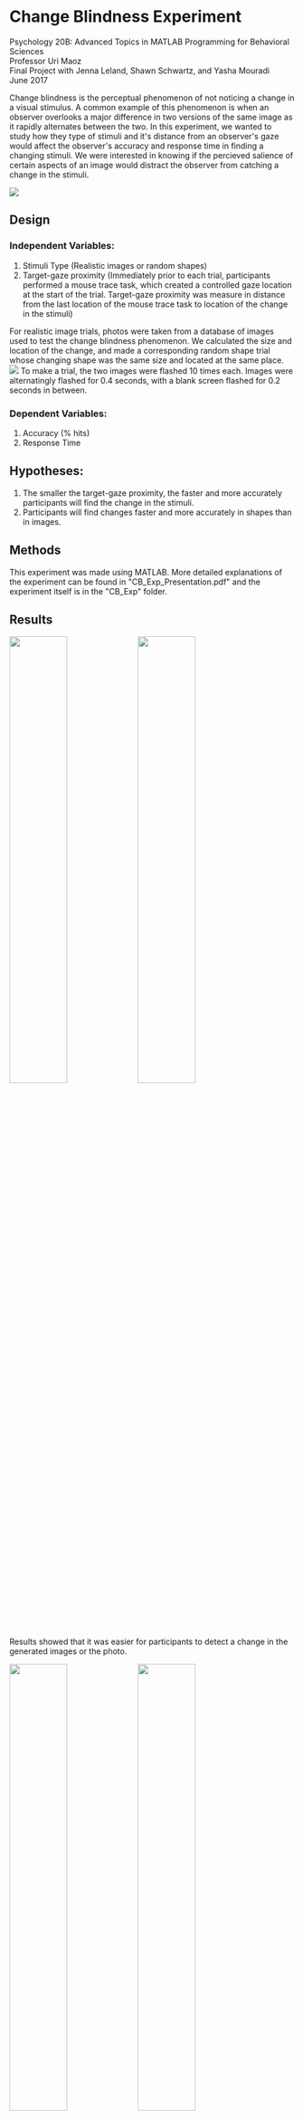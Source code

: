 # Change Blindness Experiment

Psychology 20B: Advanced Topics in MATLAB Programming for Behavioral Sciences \
Professor Uri Maoz\
Final Project with Jenna Leland, Shawn Schwartz, and Yasha Mouradi\
June 2017

Change blindness is the perceptual phenomenon of not noticing a change in a visual stimulus. A common example of this phenomenon is when an observer overlooks a major difference in two versions of the same image as it rapidly alternates between the two. In this experiment, we wanted to study how they type of stimuli and it's distance from an observer's gaze would affect the observer's accuracy and response time in finding a changing stimuli. We were interested in knowing if the percieved salience of certain aspects of an image would distract the observer from catching a change in the stimuli. 

<img src = "https://kristentang.github.io/photos/changeblind.gif">

## Design 
### Independent Variables: 
1. Stimuli Type (Realistic images or random shapes)
2. Target-gaze proximity (Immediately prior to each trial, participants performed a mouse trace task, which created a controlled gaze location at the start of the trial. Target-gaze proximity was measure in distance from the last location of the mouse trace task to location of the change in the stimuli) 

For realistic image trials, photos were taken from a database of images used to test the change blindness phenomenon. We calculated the size and location of the change, and made a corresponding random shape trial whose changing shape was the same size and located at the same place. 
<img src = "https://kristentang.github.io/photos/changeblind1.jpg">
To make a trial, the two images were flashed 10 times each. Images were alternatingly flashed for 0.4 seconds, with a blank screen flashed for 0.2 seconds in between.

### Dependent Variables: 
1. Accuracy (% hits)
2. Response Time 

## Hypotheses: 
1. The smaller the target-gaze proximity, the faster and more accurately participants will find the change in the stimuli. 
2. Participants will find changes faster and more accurately in shapes than in images. 

## Methods
This experiment was made using MATLAB. More detailed explanations of the experiment can be found in "CB_Exp_Presentation.pdf" and the experiment itself is in the "CB_Exp" folder. 

## Results 
<img src = "https://kristentang.github.io/photos/changeblind2.jpg" width = 45%><img src = "https://kristentang.github.io/photos/changeblind22.jpg" width = 45%>

Results showed that it was easier for participants to detect a change in the generated images or the photo. 


<img src = "https://kristentang.github.io/photos/changeblind3.jpg" width = 45%><img src = "https://kristentang.github.io/photos/changeblind4.jpg" width = 45%>
<img src = "https://kristentang.github.io/photos/changeblind5.jpg" width = 45%>

Results showed a greater accuracy in trials with random shapes than images, as well as a faster mean reaction time of hits the closer the changing stimuli was to the final location of the target practice. 




